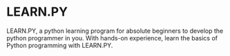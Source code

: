 # LEARN.PY

LEARN.PY, a python learning program for absolute beginners to develop the python programmer in you. With hands-on experience, learn the basics of Python programming with LEARN.PY. 
